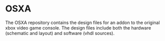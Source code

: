 # OSXA
The OSXA repository contains the design files for an addon to the original xbox video game console. The design files include both the hardware (schematic and layout) and software (vhdl sources).
